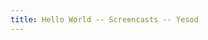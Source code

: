 ```yaml
---
title: Hello World -- Screencasts -- Yesod
---
```

<object width="480" height="385"><param name="movie" value="http://www.youtube.com/v/BEWJnDgrmp0&hl=en_US&fs=1&"></param><param name="allowFullScreen" value="true"></param><param name="allowscriptaccess" value="always"></param><embed src="http://www.youtube.com/v/BEWJnDgrmp0&hl=en_US&fs=1&" type="application/x-shockwave-flash" allowscriptaccess="always" allowfullscreen="true" width="480" height="385"></embed></object>

